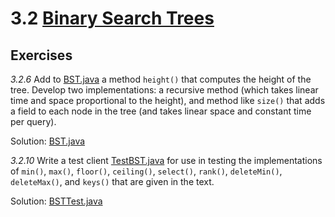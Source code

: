 # 3.2 [Binary Search Trees](https://algs4.cs.princeton.edu/32bst/)

## Exercises

_3.2.6_ Add to [BST.java](https://algs4.cs.princeton.edu/32bst/BST.java.html) a method `height()` that computes the height of the tree. Develop two implementations: a recursive method (which takes linear time and space proportional to the height), and method like `size()` that adds a field to each node in the tree (and takes linear space and constant time per query). 

Solution: [BST.java](BST.java)

_3.2.10_ Write a test client [TestBST.java](https://algs4.cs.princeton.edu/32bst/TestBST.java.html) for use in testing the implementations of `min()`, `max()`, `floor()`, `ceiling()`, `select()`, `rank()`, `deleteMin()`, `deleteMax()`, and `keys()` that are given in the text. 

Solution: [BSTTest.java](../../../../test/java/3%20Searching/3.1%20Elementary%20Symbol%20Tables/BSTTest.java)